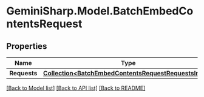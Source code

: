 # GeminiSharp.Model.BatchEmbedContentsRequest

## Properties

Name | Type | Description | Notes
------------ | ------------- | ------------- | -------------
**Requests** | [**Collection&lt;BatchEmbedContentsRequestRequestsInner&gt;**](BatchEmbedContentsRequestRequestsInner.md) |  | [optional] 

[[Back to Model list]](../README.md#documentation-for-models) [[Back to API list]](../README.md#documentation-for-api-endpoints) [[Back to README]](../README.md)

